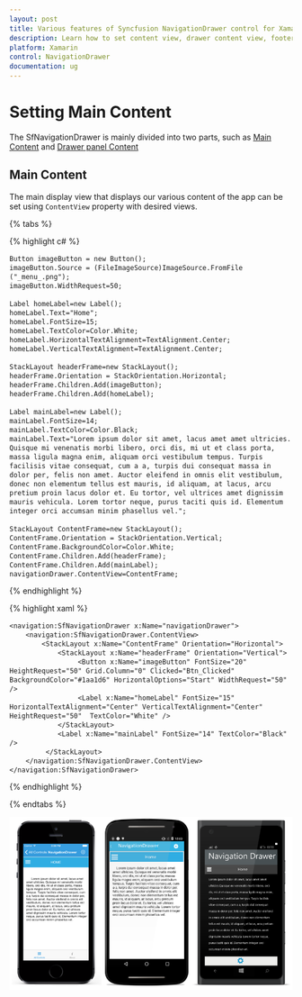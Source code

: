 ```yaml
---
layout: post
title: Various features of Syncfusion NavigationDrawer control for Xamarin.Forms
description: Learn how to set content view, drawer content view, footer view, header view, drawer size in NavigationDrawer.
platform: Xamarin
control: NavigationDrawer
documentation: ug
---
```



# Setting Main Content

The SfNavigationDrawer is mainly divided into two parts, such as [Main Content](#Main-Content) and  [Drawer panel Content](/xamarin-docs/Xamarin/SfNavigationDrawer/Drawer-Content "Sliding Panel Contents")

## Main Content

The main display view that displays our various content of the app can be set using `ContentView` property with desired views.

{% tabs %}

{% highlight c# %}
	
	Button imageButton = new Button();
	imageButton.Source = (FileImageSource)ImageSource.FromFile ("_menu_.png");
	imageButton.WidthRequest=50;
	
	Label homeLabel=new Label();
	homeLabel.Text="Home";
	homeLabel.FontSize=15;
	homeLabel.TextColor=Color.White;
	homeLabel.HorizontalTextAlignment=TextAlignment.Center;
	homeLabel.VerticalTextAlignment=TextAlignment.Center;
	
	StackLayout headerFrame=new StackLayout(); 
	headerFrame.Orientation = StackOrientation.Horizontal;
	headerFrame.Children.Add(imageButton);
	headerFrame.Children.Add(homeLabel);
	
	Label mainLabel=new Label();
	mainLabel.FontSize=14;
	mainLabel.TextColor=Color.Black;
	mainLabel.Text="Lorem ipsum dolor sit amet, lacus amet amet ultricies. Quisque mi venenatis morbi libero, orci dis, mi ut et class porta, massa ligula magna enim, aliquam orci vestibulum tempus. Turpis facilisis vitae consequat, cum a a, turpis dui consequat massa in dolor per, felis non amet. Auctor eleifend in omnis elit vestibulum, donec non elementum tellus est mauris, id aliquam, at lacus, arcu pretium proin lacus dolor et. Eu tortor, vel ultrices amet dignissim mauris vehicula. Lorem tortor neque, purus taciti quis id. Elementum integer orci accumsan minim phasellus vel.";
	
	StackLayout ContentFrame=new StackLayout();
	ContentFrame.Orientation = StackOrientation.Vertical; 
	ContentFrame.BackgroundColor=Color.White;
	ContentFrame.Children.Add(headerFrame);
	ContentFrame.Children.Add(mainLabel);
	navigationDrawer.ContentView=ContentFrame;
  
{% endhighlight %}

	  
{% highlight xaml %}

 	<navigation:SfNavigationDrawer x:Name="navigationDrawer">
        <navigation:SfNavigationDrawer.ContentView>
            <StackLayout x:Name="ContentFrame" Orientation="Horizontal">
				<StackLayout x:Name="headerFrame" Orientation="Vertical">
					 <Button x:Name="imageButton" FontSize="20" HeightRequest="50" Grid.Column="0" Clicked="Btn_Clicked" BackgroundColor="#1aa1d6" HorizontalOptions="Start" WidthRequest="50" />
					 <Label x:Name="homeLabel" FontSize="15" HorizontalTextAlignment="Center" VerticalTextAlignment="Center"     HeightRequest="50"  TextColor="White" />
			    </StackLayout>   
				<Label x:Name="mainLabel" FontSize="14" TextColor="Black" />   
             </StackLayout>
        </navigation:SfNavigationDrawer.ContentView>
 	</navigation:SfNavigationDrawer>
 
 
{% endhighlight %}

{% endtabs %}
	
![](images/Content-View.png)